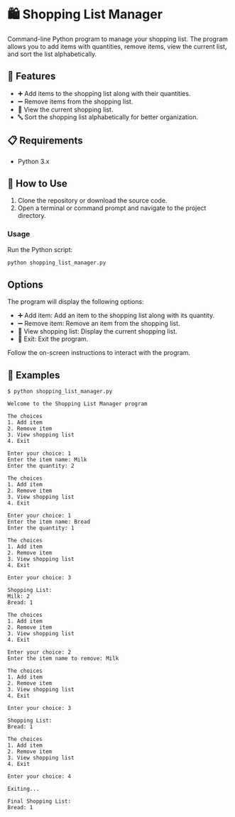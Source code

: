 # 🛍️ Shopping List Manager

Command-line Python program to manage your shopping list. The program allows you to add items with quantities, remove items, view the current list, and sort the list alphabetically.

## 🌟 Features

- ➕ Add items to the shopping list along with their quantities.
- ➖ Remove items from the shopping list.
- 👀 View the current shopping list.
- 🔤 Sort the shopping list alphabetically for better organization.

## 📋 Requirements

- Python 3.x

## 🚀 How to Use

1. Clone the repository or download the source code.
2. Open a terminal or command prompt and navigate to the project directory.

### Usage

Run the Python script:

```bash
python shopping_list_manager.py
```

## Options

The program will display the following options:

- ➕ Add item: Add an item to the shopping list along with its quantity.
- ➖ Remove item: Remove an item from the shopping list.
- 👀 View shopping list: Display the current shopping list.
- 🚪 Exit: Exit the program.

Follow the on-screen instructions to interact with the program.


## 📝 Examples
```
$ python shopping_list_manager.py

Welcome to the Shopping List Manager program

The choices
1. Add item
2. Remove item
3. View shopping list
4. Exit

Enter your choice: 1
Enter the item name: Milk
Enter the quantity: 2

The choices
1. Add item
2. Remove item
3. View shopping list
4. Exit

Enter your choice: 1
Enter the item name: Bread
Enter the quantity: 1

The choices
1. Add item
2. Remove item
3. View shopping list
4. Exit

Enter your choice: 3

Shopping List:
Milk: 2
Bread: 1

The choices
1. Add item
2. Remove item
3. View shopping list
4. Exit

Enter your choice: 2
Enter the item name to remove: Milk

The choices
1. Add item
2. Remove item
3. View shopping list
4. Exit

Enter your choice: 3

Shopping List:
Bread: 1

The choices
1. Add item
2. Remove item
3. View shopping list
4. Exit

Enter your choice: 4

Exiting...

Final Shopping List:
Bread: 1
```
